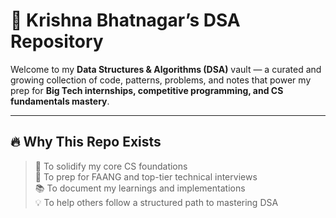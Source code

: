 # 📘 Krishna Bhatnagar’s DSA Repository

Welcome to my **Data Structures & Algorithms (DSA)** vault — a curated and growing collection of code, patterns, problems, and notes that power my prep for **Big Tech internships, competitive programming, and CS fundamentals mastery**.

---

## 🔥 Why This Repo Exists

> 📍 To solidify my core CS foundations  
> 🚀 To prep for FAANG and top-tier technical interviews  
> 📚 To document my learnings and implementations  
> 💡 To help others follow a structured path to mastering DSA  
